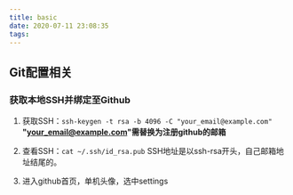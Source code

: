 ```yaml
---
title: basic
date: 2020-07-11 23:08:35
tags:
---
```

## Git配置相关
### 获取本地SSH并绑定至Github
1. 获取SSH：`ssh-keygen -t rsa -b 4096 -C "your_email@example.com"`
    __"your_email@example.com"需替换为注册github的邮箱__

1. 查看SSH：`cat ~/.ssh/id_rsa.pub`
SSH地址是以ssh-rsa开头，自己邮箱地址结尾的。

1. 进入github首页，单机头像，选中settings


